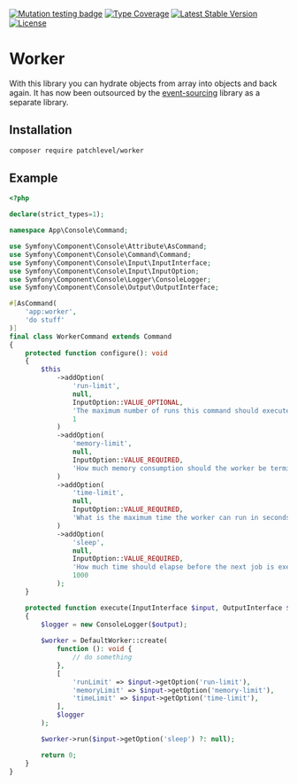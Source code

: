 [![Mutation testing badge](https://img.shields.io/endpoint?style=flat&url=https%3A%2F%2Fbadge-api.stryker-mutator.io%2Fgithub.com%2Fpatchlevel%2Fhydrator%2F2.0.x)](https://dashboard.stryker-mutator.io/reports/github.com/patchlevel/hydrator/2.0.x)
[![Type Coverage](https://shepherd.dev/github/patchlevel/hydrator/coverage.svg)](https://shepherd.dev/github/patchlevel/hydrator)
[![Latest Stable Version](https://poser.pugx.org/patchlevel/hydrator/v)](//packagist.org/packages/patchlevel/hydrator)
[![License](https://poser.pugx.org/patchlevel/hydrator/license)](//packagist.org/packages/patchlevel/hydrator)

# Worker

With this library you can hydrate objects from array into objects and back again.
It has now been outsourced by the [event-sourcing](https://github.com/patchlevel/event-sourcing) library as a separate library.

## Installation

```bash
composer require patchlevel/worker
```

## Example

```php
<?php

declare(strict_types=1);

namespace App\Console\Command;

use Symfony\Component\Console\Attribute\AsCommand;
use Symfony\Component\Console\Command\Command;
use Symfony\Component\Console\Input\InputInterface;
use Symfony\Component\Console\Input\InputOption;
use Symfony\Component\Console\Logger\ConsoleLogger;
use Symfony\Component\Console\Output\OutputInterface;

#[AsCommand(
    'app:worker',
    'do stuff'
)]
final class WorkerCommand extends Command
{
    protected function configure(): void
    {
        $this
            ->addOption(
                'run-limit',
                null,
                InputOption::VALUE_OPTIONAL,
                'The maximum number of runs this command should execute',
                1
            )
            ->addOption(
                'memory-limit',
                null,
                InputOption::VALUE_REQUIRED,
                'How much memory consumption should the worker be terminated'
            )
            ->addOption(
                'time-limit',
                null,
                InputOption::VALUE_REQUIRED,
                'What is the maximum time the worker can run in seconds'
            )
            ->addOption(
                'sleep',
                null,
                InputOption::VALUE_REQUIRED,
                'How much time should elapse before the next job is executed in microseconds',
                1000
            );
    }

    protected function execute(InputInterface $input, OutputInterface $output): int
    {
        $logger = new ConsoleLogger($output);
        
        $worker = DefaultWorker::create(
            function (): void {
                // do something
            },
            [
                'runLimit' => $input->getOption('run-limit'),
                'memoryLimit' => $input->getOption('memory-limit'),
                'timeLimit' => $input->getOption('time-limit'),
            ],
            $logger
        );

        $worker->run($input->getOption('sleep') ?: null);

        return 0;
    }
}
```